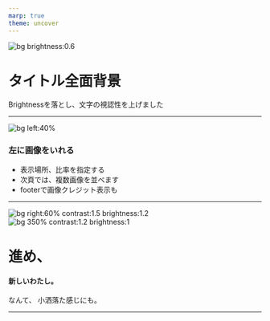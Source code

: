```yaml
---
marp: true
theme: uncover
---
```

<!--
_color: white
_footer: 'Photo by Benjamin Rascoe on Unsplash'
-->

![bg brightness:0.6](images/test.webp)

# タイトル全面背景


Brightnessを落とし、文字の視認性を上げました

---
<!--
_footer: 'Photo by Michal Vasko　on Unsplash'
paginate: true
-->

![bg left:40%](images/Instagram_(2).png)

### 左に画像をいれる

- 表示場所、比率を指定する
- 次頁では、複数画像を並べます
- footerで画像クレジット表示も

---
<!--
_backgroundColor: white
_footer: 'Photo by Chris Campbell, Dan on Unsplash'
-->

![bg right:60% contrast:1.5 brightness:1.2](images/test.webp)
![bg 350% contrast:1.2 brightness:1](images/test.webp)

# 進め、
#### 新しいわたし。

なんて、
小洒落た感じにも。

--- 
